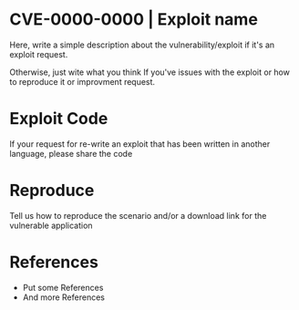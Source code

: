 # CVE-0000-0000 | Exploit name
Here, write a simple description about the vulnerability/exploit if it's an exploit request.

Otherwise, just wite what you think If you've issues with the exploit or how to reproduce it or improvment request.


# Exploit Code 
If your request for re-write an exploit that has been written in another language, please share the code


# Reproduce 
Tell us how to reproduce the scenario and/or a download link for the vulnerable application 


# References 
- Put some References
- And more References


